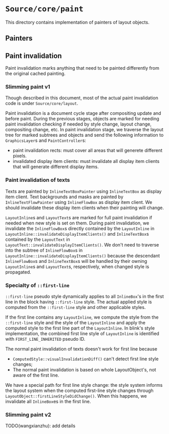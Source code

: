 # `Source/core/paint`

This directory contains implementation of painters of layout objects.

## Painters

## Paint invalidation

Paint invalidation marks anything that need to be painted differently from the original
cached painting.

### Slimming paint v1

Though described in this document, most of the actual paint invalidation code is under
`Source/core/layout`.

Paint invalidation is a document cycle stage after compositing update and before paint.
During the previous stages, objects are marked for needing paint invalidation checking
if needed by style change, layout change, compositing change, etc. In paint invalidation stage,
we traverse the layout tree for marked subtrees and objects and send the following information
to `GraphicsLayer`s and `PaintController`s:

*   paint invalidation rects: must cover all areas that will generete different pixels.
*   invalidated display item clients: must invalidate all display item clients that will
    generate different display items.

### Paint invalidation of texts

Texts are painted by `InlineTextBoxPainter` using `InlineTextBox` as display item client.
Text backgrounds and masks are painted by `InlineTextFlowPainter` using `InlineFlowBox`
as display item client. We should invalidate these display item clients when their painting
will change.

`LayoutInline`s and `LayoutText`s are marked for full paint invalidation if needed when
new style is set on them. During paint invalidation, we invalidate the `InlineFlowBox`s
directly contained by the `LayoutInline` in `LayoutInline::invalidateDisplayItemClients()` and
`InlineTextBox`s contained by the `LayoutText` in `LayoutText::invalidateDisplayItemClients()`.
We don't need to traverse into the subtree of `InlineFlowBox`s in `LayoutInline::invalidateDisplayItemClients()`
because the descendant `InlineFlowBox`s and `InlineTextBox`s will be handled by their
owning `LayoutInline`s and `LayoutText`s, respectively, when changed style is propagated.

### Specialty of `::first-line`

`::first-line` pseudo style dynamically applies to all `InlineBox`'s in the first line in the
block having `::first-line` style. The actual applied style is computed from the `::first-line`
style and other applicable styles.

If the first line contains any `LayoutInline`, we compute the style from the `::first-line` style
and the style of the `LayoutInline` and apply the computed style to the first line part of the
`LayoutInline`. In blink's style implementation, the combined first line style of `LayoutInline`
is identified with `FIRST_LINE_INHERITED` pseudo ID.

The normal paint invalidation of texts doesn't work for first line because
*   `ComputedStyle::visualInvalidationDiff()` can't detect first line style changes;
*   The normal paint invalidation is based on whole LayoutObject's, not aware of the first line.

We have a special path for first line style change: the style system informs the layout system
when the computed first-line style changes through `LayoutObject::firstLineStyleDidChange()`.
When this happens, we invalidate all `InlineBox`es in the first line.

### Slimming paint v2

TODO(wangxianzhu): add details

